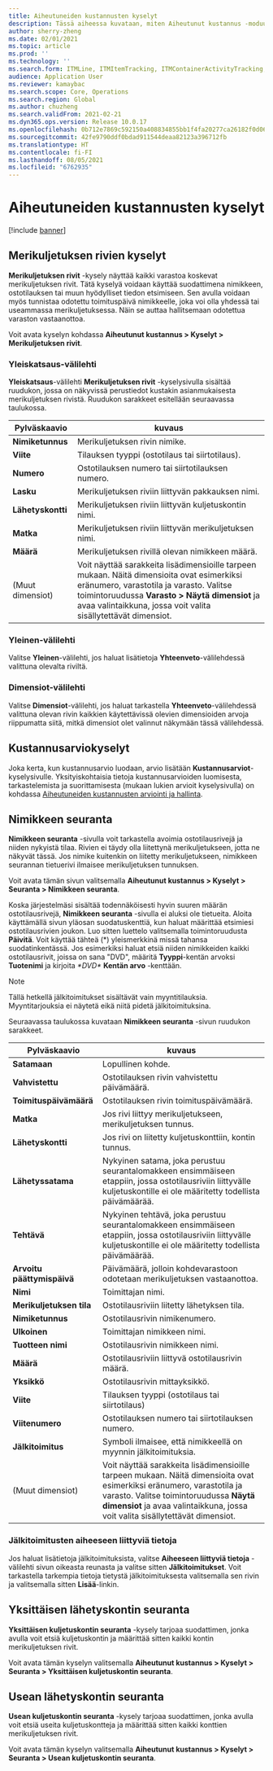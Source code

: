 ```yaml
---
title: Aiheutuneiden kustannusten kyselyt
description: Tässä aiheessa kuvataan, miten Aiheutunut kustannus -moduulissa käytettävissä olevia erilaisia kyselyitä löytyy ja käytetään.
author: sherry-zheng
ms.date: 02/01/2021
ms.topic: article
ms.prod: ''
ms.technology: ''
ms.search.form: ITMLine, ITMItemTracking, ITMContainerActivityTracking, ITMContainerTracking
audience: Application User
ms.reviewer: kamaybac
ms.search.scope: Core, Operations
ms.search.region: Global
ms.author: chuzheng
ms.search.validFrom: 2021-02-21
ms.dyn365.ops.version: Release 10.0.17
ms.openlocfilehash: 0b712e7869c592150a408834855bb1f4fa20277ca26182f0d065b8f3cd77296a
ms.sourcegitcommit: 42fe9790ddf0bdad911544deaa82123a396712fb
ms.translationtype: HT
ms.contentlocale: fi-FI
ms.lasthandoff: 08/05/2021
ms.locfileid: "6762935"
---
```

# <a name="landed-cost-inquiries"></a>Aiheutuneiden kustannusten kyselyt

[!include [banner](../../includes/banner.md)]

## <a name="voyage-line-inquiries"></a>Merikuljetuksen rivien kyselyt

**Merikuljetuksen rivit** -kysely näyttää kaikki varastoa koskevat merikuljetuksen rivit. Tätä kyselyä voidaan käyttää suodattimena nimikkeen, ostotilauksen tai muun hyödylliset tiedon etsimiseen. Sen avulla voidaan myös tunnistaa odotettu toimituspäivä nimikkeelle, joka voi olla yhdessä tai useammassa merikuljetuksessa. Näin se auttaa hallitsemaan odotettua varaston vastaanottoa.

Voit avata kyselyn kohdassa **Aiheutunut kustannus \> Kyselyt \> Merikuljetuksen rivit**.

### <a name="overview-tab"></a>Yleiskatsaus-välilehti

**Yleiskatsaus**-välilehti **Merikuljetuksen rivit** -kyselysivulla sisältää ruudukon, jossa on näkyvissä perustiedot kustakin asianmukaisesta merikuljetuksen rivistä. Ruudukon sarakkeet esitellään seuraavassa taulukossa.

| Pylväskaavio | kuvaus |
|---|---|
| **Nimiketunnus** | Merikuljetuksen rivin nimike. |
| **Viite** | Tilauksen tyyppi (ostotilaus tai siirtotilaus). |
| **Numero** | Ostotilauksen numero tai siirtotilauksen numero. |
| **Lasku** | Merikuljetuksen riviin liittyvän pakkauksen nimi. |
| **Lähetyskontti** | Merikuljetuksen riviin liittyvän kuljetuskontin nimi. |
| **Matka** | Merikuljetuksen riviin liittyvän merikuljetuksen nimi. |
| **Määrä** | Merikuljetuksen rivillä olevan nimikkeen määrä. |
| (Muut dimensiot) | Voit näyttää sarakkeita lisädimensioille tarpeen mukaan. Näitä dimensioita ovat esimerkiksi eränumero, varastotila ja varasto. Valitse toimintoruudussa **Varasto \> Näytä dimensiot** ja avaa valintaikkuna, jossa voit valita sisällytettävät dimensiot. |

### <a name="general-tab"></a>Yleinen-välilehti

Valitse **Yleinen**-välilehti, jos haluat lisätietoja **Yhteenveto**-välilehdessä valittuna olevalta riviltä.

### <a name="dimensions-tab"></a>Dimensiot-välilehti

Valitse **Dimensiot**-välilehti, jos haluat tarkastella **Yhteenveto**-välilehdessä valittuna olevan rivin kaikkien käytettävissä olevien dimensioiden arvoja riippumatta siitä, mitkä dimensiot olet valinnut näkymään tässä välilehdessä.

## <a name="cost-estimate-inquiries"></a>Kustannusarviokyselyt

Joka kerta, kun kustannusarvio luodaan, arvio lisätään **Kustannusarviot**-kyselysivulle. Yksityiskohtaisia tietoja kustannusarvioiden luomisesta, tarkastelemista ja suorittamisesta (mukaan lukien arvioit kyselysivulla) on kohdassa [Aiheutuneiden kustannusten arviointi ja hallinta](estimate-manage-landed-costs.md).

## <a name="item-tracking"></a>Nimikkeen seuranta

**Nimikkeen seuranta** -sivulla voit tarkastella avoimia ostotilausrivejä ja niiden nykyistä tilaa. Rivien ei täydy olla liitettynä merikuljetukseen, jotta ne näkyvät tässä. Jos nimike kuitenkin on liitetty merikuljetukseen, nimikkeen seurannan tietuerivi ilmaisee merikuljetuksen tunnuksen.

Voit avata tämän sivun valitsemalla **Aiheutunut kustannus \> Kyselyt \> Seuranta \> Nimikkeen seuranta**.

Koska järjestelmäsi sisältää todennäköisesti hyvin suuren määrän ostotilausrivejä, **Nimikkeen seuranta** -sivulla ei aluksi ole tietueita. Aloita käyttämällä sivun yläosan suodatuskenttiä, kun haluat määrittää etsimiesi ostotilausrivien joukon. Luo sitten luettelo valitsemalla toimintoruudusta **Päivitä**. Voit käyttää tähteä (\*) yleismerkkinä missä tahansa suodatinkentässä. Jos esimerkiksi haluat etsiä niiden nimikkeiden kaikki ostotilausrivit, joissa on sana "DVD", määritä **Tyyppi**-kentän arvoksi **Tuotenimi** ja kirjoita *\*DVD\** **Kentän arvo** -kenttään.

> [!NOTE]
> Tällä hetkellä jälkitoimitukset sisältävät vain myyntitilauksia. Myyntitarjouksia ei näytetä eikä niitä pidetä jälkitoimituksina.

Seuraavassa taulukossa kuvataan **Nimikkeen seuranta** -sivun ruudukon sarakkeet.

| Pylväskaavio | kuvaus |
|---|---|
| **Satamaan** | Lopullinen kohde. |
| **Vahvistettu** | Ostotilauksen rivin vahvistettu päivämäärä. |
| **Toimituspäivämäärä** | Ostotilauksen rivin toimituspäivämäärä. |
| **Matka** | Jos rivi liittyy merikuljetukseen, merikuljetuksen tunnus. |
| **Lähetyskontti** | Jos rivi on liitetty kuljetuskonttiin, kontin tunnus. |
| **Lähetyssatama** | Nykyinen satama, joka perustuu seurantalomakkeen ensimmäiseen etappiin, jossa ostotilausriviin liittyvälle kuljetuskontille ei ole määritetty todellista päivämäärää. |
| **Tehtävä** | Nykyinen tehtävä, joka perustuu seurantalomakkeen ensimmäiseen etappiin, jossa ostotilausriviin liittyvälle kuljetuskontille ei ole määritetty todellista päivämäärää. |
| **Arvoitu päättymispäivä** | Päivämäärä, jolloin kohdevarastoon odotetaan merikuljetuksen vastaanottoa. |
| **Nimi** | Toimittajan nimi. |
| **Merikuljetuksen tila** | Ostotilausriviin liitetty lähetyksen tila. |
| **Nimiketunnus** | Ostotilausrivin nimikenumero. |
| **Ulkoinen** | Toimittajan nimikkeen nimi. |
| **Tuotteen nimi** | Ostotilausrivin nimikkeen nimi. |
| **Määrä** | Ostotilausriviin liittyvä ostotilausrivin määrä. |
| **Yksikkö** | Ostotilausrivin mittayksikkö. |
| **Viite** | Tilauksen tyyppi (ostotilaus tai siirtotilaus) |
| **Viitenumero** | Ostotilauksen numero tai siirtotilauksen numero. |
| **Jälkitoimitus** | Symboli ilmaisee, että nimikkeellä on myynnin jälkitoimituksia. |
| (Muut dimensiot) | Voit näyttää sarakkeita lisädimensioille tarpeen mukaan. Näitä dimensioita ovat esimerkiksi eränumero, varastotila ja varasto. Valitse toimintoruudussa **Näytä dimensiot** ja avaa valintaikkuna, jossa voit valita sisällytettävät dimensiot. |

### <a name="related-information-about-backorders"></a>Jälkitoimitusten aiheeseen liittyviä tietoja

Jos haluat lisätietoja jälkitoimituksista, valitse **Aiheeseen liittyviä tietoja** -välilehti sivun oikeasta reunasta ja valitse sitten **Jälkitoimitukset**. Voit tarkastella tarkempia tietoja tietystä jälkitoimituksesta valitsemalla sen rivin ja valitsemalla sitten **Lisää**-linkin.

## <a name="individual-shipping-container-tracking"></a>Yksittäisen lähetyskontin seuranta

**Yksittäisen kuljetuskontin seuranta** -kysely tarjoaa suodattimen, jonka avulla voit etsiä kuljetuskontin ja määrittää sitten kaikki kontin merikuljetuksen rivit.

Voit avata tämän kyselyn valitsemalla **Aiheutunut kustannus \> Kyselyt \> Seuranta \> Yksittäisen kuljetuskontin seuranta**.

## <a name="multiple-shipping-container-tracking"></a>Usean lähetyskontin seuranta

**Usean kuljetuskontin seuranta** -kysely tarjoaa suodattimen, jonka avulla voit etsiä useita kuljetuskontteja ja määrittää sitten kaikki konttien merikuljetuksen rivit.

Voit avata tämän kyselyn valitsemalla **Aiheutunut kustannus \> Kyselyt \> Seuranta \> Usean kuljetuskontin seuranta**.
